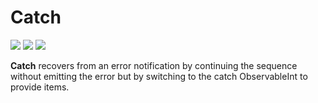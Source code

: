 # Catch
[![](../../../assets/godev.svg)](https://pkg.go.dev/github.com/reactivego/rx/test/Catch?tab=doc)
[![](../../../assets/godoc.svg)](https://godoc.org/github.com/reactivego/rx/test/Catch)
[![](../../../assets/rx.svg)](http://reactivex.io/documentation/operators/catch.html)

**Catch** recovers from an error notification by continuing the sequence without
emitting the error but by switching to the catch ObservableInt to provide
items.
